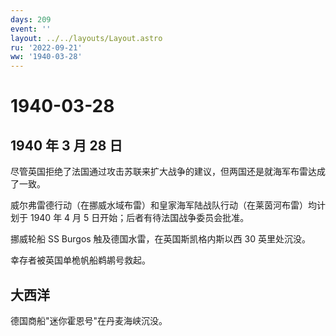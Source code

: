 ```yaml
---
days: 209
event: ''
layout: ../../layouts/Layout.astro
ru: '2022-09-21'
ww: '1940-03-28'
---
```


# 1940-03-28

## 1940 年 3 月 28 日

尽管英国拒绝了法国通过攻击苏联来扩大战争的建议，但两国还是就海军布雷达成了一致。

威尔弗雷德行动（在挪威水域布雷）和皇家海军陆战队行动（在莱茵河布雷）均计划于
1940 年 4 月 5 日开始；后者有待法国战争委员会批准。

挪威轮船 SS Burgos 触及德国水雷，在英国斯凯格内斯以西 30 英里处沉没。

幸存者被英国单桅帆船鹈鹕号救起。

## 大西洋

德国商船"迷你霍恩号"在丹麦海峡沉没。